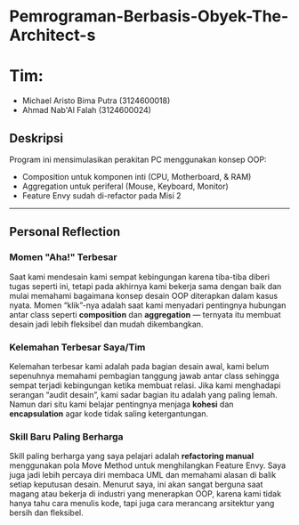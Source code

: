 # Pemrograman-Berbasis-Obyek-The-Architect-s

# Tim: 
- Michael Aristo Bima Putra (3124600018)
- Ahmad Nab'Al Falah (3124600024)

## Deskripsi
Program ini mensimulasikan perakitan PC menggunakan konsep OOP:
- Composition untuk komponen inti (CPU, Motherboard, & RAM)
- Aggregation untuk periferal (Mouse, Keyboard, Monitor)
- Feature Envy sudah di-refactor pada Misi 2

---

## Personal Reflection

### Momen "Aha!" Terbesar
Saat kami mendesain kami sempat kebingungan karena tiba-tiba diberi tugas seperti ini,   tetapi pada akhirnya kami bekerja sama dengan baik dan mulai memahami bagaimana konsep desain OOP diterapkan dalam kasus nyata. Momen “klik”-nya adalah saat kami menyadari pentingnya hubungan antar class seperti **composition** dan **aggregation** —  ternyata itu membuat desain jadi lebih fleksibel dan mudah dikembangkan.

### Kelemahan Terbesar Saya/Tim
Kelemahan terbesar kami adalah pada bagian desain awal, kami belum sepenuhnya memahami pembagian tanggung jawab antar class sehingga sempat terjadi kebingungan ketika membuat relasi. Jika kami menghadapi serangan “audit desain”, kami sadar bagian itu adalah yang paling lemah. Namun dari situ kami belajar pentingnya menjaga **kohesi** dan **encapsulation** agar kode tidak saling ketergantungan.

### Skill Baru Paling Berharga
Skill paling berharga yang saya pelajari adalah **refactoring manual** menggunakan pola Move Method untuk menghilangkan Feature Envy. Saya juga jadi lebih percaya diri membaca UML dan memahami alasan di balik setiap keputusan desain. Menurut saya, ini akan sangat berguna saat magang atau bekerja di industri yang menerapkan OOP, karena kami tidak hanya tahu cara menulis kode, tapi juga cara merancang arsitektur yang bersih dan fleksibel.
